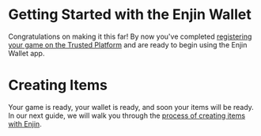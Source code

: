 # Getting Started with the Enjin Wallet

Congratulations on making it this far! By now you've completed [registering your game on the Trusted Platform](registering-game.md) and are ready to begin using the Enjin Wallet app.

# Creating Items

Your game is ready, your wallet is ready, and soon your items will be ready. In our next guide, we will walk you through the [process of creating items with Enjin](creating-items.md).
